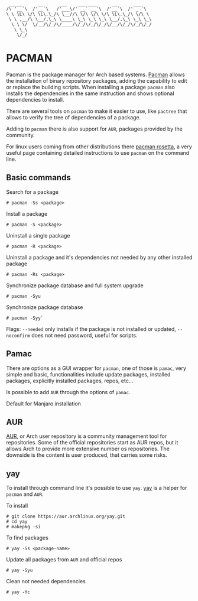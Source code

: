 ```
 _____      __      ___    ___ ___      __      ___    
/\ '__`\  /'__`\   /'___\/' __` __`\  /'__`\  /' _ `\  
\ \ \L\ \/\ \L\.\_/\ \__//\ \/\ \/\ \/\ \L\.\_/\ \/\ \ 
 \ \ ,__/\ \__/.\_\ \____\ \_\ \_\ \_\ \__/.\_\ \_\ \_\
  \ \ \/  \/__/\/_/\/____/\/_/\/_/\/_/\/__/\/_/\/_/\/_/
   \ \_\                                               
    \/_/          
```
# PACMAN

Pacman is the package manager for Arch based systems. [Pacman](https://wiki.archlinux.org/index.php/pacman) allows the installation of binary repository packages, adding the capability to edit or replace the building scripts.
When installing a package `pacman` also installs the dependencies in the same instruction and shows optional dependencies to install.

There are several tools on `pacman` to make it easier to use, like `pactree` that allows to verify the tree of dependencies of a package.

Adding to `pacman` there is also support for `AUR`, packages provided by the community.

For linux users coming from other distributions there [pacman rosetta](https://wiki.archlinux.org/index.php/Pacman/Rosetta), a very useful page containing detailed instructions to use `pacman` on the command line.

## Basic commands

Search for a package
```
# pacman -Ss <package>
```

Install a package 
```
# pacman -S <package>
```

Uninstall a single package
```
# pacman -R <package>
```

Uninstall a package and it's dependencies not needed by any other installed package 
```
# pacman -Rs <package>
```

Synchronize package database and full system upgrade
```
# pacman -Syu
```

Synchronize package database 
```
# pacman -Syy`
```

Flags: `--needed` only installs if the package is not installed or updated, `--noconfirm` does not need password, useful for scripts.

## Pamac
There are options as a GUI wrapper for `pacman`, one of those is `pamac`, very simple and basic, functionalities include update packages, installed packages, explicitly installed packages, repos, etc...

Is possible to add `AUR` through the options of `pamac`.

Default for Manjaro installation

## AUR
[AUR](https://wiki.archlinux.org/index.php/Arch_User_Repository), or Arch user repository is a community management tool for repositories. Some of the official repositories start as AUR repos, but it allows Arch to provide more extensive number os repositories. 
The downside is the content is user produced, that carries some risks.

## yay
To install through command line it's possible to use `yay`. [yay](https://github.com/Jguer/yay) is a helper for `pacman` and `AUR`.

To install
```
# git clone https://aur.archlinux.org/yay.git
# cd yay
# makepkg -si
```

To find packages
```
# yay -Ss <package-name>
```

Update all packages from `AUR` and official repos
```
# yay -Syu
```

Clean not needed dependencies
```
# yay -Yc
```